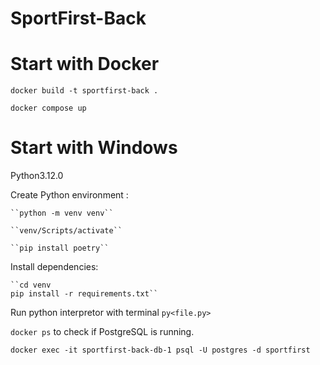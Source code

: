 # SportFirst-Back

# Start with Docker 

``docker build -t sportfirst-back .``

``docker compose up``

# Start with Windows

Python3.12.0

Create Python environment : 

    ``python -m venv venv``

    ``venv/Scripts/activate``

    ``pip install poetry``

Install dependencies: 

    ``cd venv
    pip install -r requirements.txt``

Run python interpretor with terminal ``py<file.py>``



``docker ps`` to check if PostgreSQL is running.

``docker exec -it sportfirst-back-db-1 psql -U postgres -d sportfirst``
